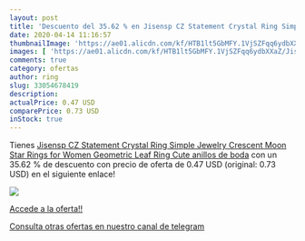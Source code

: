 ```yaml
---
layout: post
title: 'Descuento del 35.62 % en Jisensp CZ Statement Crystal Ring Simple'
date: 2020-04-14 11:16:57
thumbnailImage: 'https://ae01.alicdn.com/kf/HTB1lt5GbMFY.1VjSZFqq6ydbXXaZ/Jisensp-CZ-Statement-Crystal-Ring-Simple-Jewelry-Crescent-Moon-Star-Rings-for-Women-Geometric-Leaf-Ring.jpg_350x350._SL200_.jpg'
images: [ 'https://ae01.alicdn.com/kf/HTB1lt5GbMFY.1VjSZFqq6ydbXXaZ/Jisensp-CZ-Statement-Crystal-Ring-Simple-Jewelry-Crescent-Moon-Star-Rings-for-Women-Geometric-Leaf-Ring.jpg_350x350._SL200_.jpg' ]
comments: true
category: ofertas
author: ring
slug: 33054678419
description:
actualPrice: 0.47 USD
comparePrice: 0.73 USD
inStock: true
---
```


Tienes [Jisensp CZ Statement Crystal Ring Simple Jewelry Crescent Moon Star Rings for Women Geometric Leaf Ring Cute anillos de boda](https://www.amazon.com/dp/33054678419/?tag=redken08-20) con un 35.62 % de descuento con precio de oferta de 0.47 USD (original: 0.73 USD) en el siguiente enlace!

[![](https://ae01.alicdn.com/kf/HTB1lt5GbMFY.1VjSZFqq6ydbXXaZ/Jisensp-CZ-Statement-Crystal-Ring-Simple-Jewelry-Crescent-Moon-Star-Rings-for-Women-Geometric-Leaf-Ring.jpg_350x350._SL200_.jpg)](https://www.amazon.com/dp/33054678419/?tag=redken08-20)

[Accede a la oferta!!](https://www.amazon.com/dp/33054678419/?tag=redken08-20)

[Consulta otras ofertas en nuestro canal de telegram](https://t.me/s/ofertas25)

